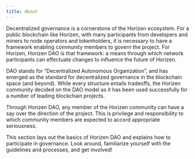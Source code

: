 ```yaml
---
title: About
---
```


Decentralized governance is a cornerstone of the Horizen ecosystem. For a public blockchain like Horizen, with many participants from developers and miners to node operators and tokenholders, it is necessary to have a framework enabling community members to govern the project. For Horizen, Horizen DAO is that framework: a means through which network participants can effectuate changes to influence the future of Horizen.

DAO stands for “Decentralized Autonomous Organization”, and has emerged as the standard for decentralized governance in the blockchain space (and beyond). While every structure entails tradeoffs, the Horizen community decided on the DAO model as it has been used successfully for a number of leading blockchain projects.

Through Horizen DAO, any member of the Horizen community can have a say over the direction of the project. This is privilege and responsibility to which community members are expected to accord appropriate seriousness.

This section lays out the basics of Horizen DAO and explains how to participate in governance. Look around, familiarize yourself with the guidelines and processes, and get involved!


